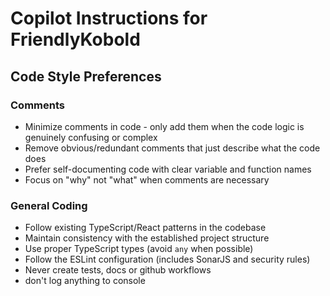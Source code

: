 # Copilot Instructions for FriendlyKobold

## Code Style Preferences

### Comments

- Minimize comments in code - only add them when the code logic is genuinely confusing or complex
- Remove obvious/redundant comments that just describe what the code does
- Prefer self-documenting code with clear variable and function names
- Focus on "why" not "what" when comments are necessary

### General Coding

- Follow existing TypeScript/React patterns in the codebase
- Maintain consistency with the established project structure
- Use proper TypeScript types (avoid `any` when possible)
- Follow the ESLint configuration (includes SonarJS and security rules)
- Never create tests, docs or github workflows
- don't log anything to console
